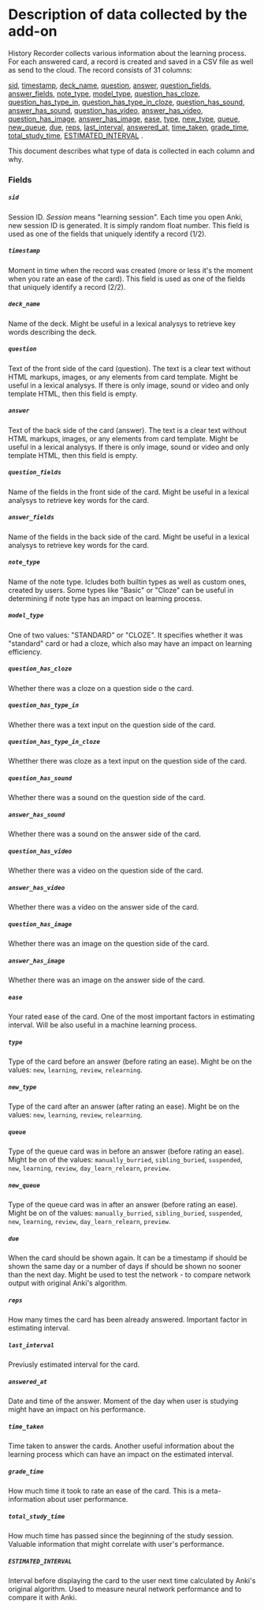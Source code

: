 # Description of data collected by the add-on

History Recorder collects various information about the learning process. For each answered card, a record is created and saved in a CSV file as well as send to the cloud. 
The record consists of 31 columns: 
<!--[uid](#uid), --> 
[sid](#sid), 
[timestamp](#timestamp), <!--[card_id](#card_id), [deck_id](#deck_id), -->
[deck_name](#deck_name),
[question](#question), 
[answer](#answer), 
[question_fields](#question_fields), 
[answer_fields](#answer_fields), 
[note_type](#note_type), 
[model_type](#model_type), 
[question_has_cloze](#question_has_cloze),
 [question_has_type_in](#question_has_type_in), 
 [question_has_type_in_cloze](#question_has_type_in_cloze), 
 [question_has_sound](#question_has_sound), 
 [answer_has_sound](#answer_has_sound),
 [question_has_video](#question_has_video),
 [answer_has_video](#answer_has_video),
 [question_has_image](#question_has_image),
 [answer_has_image](#answer_has_image),
 [ease](#ease), 
 [type](#type), 
 [new_type](#new_type),
 [queue](#queue),
 [new_queue](#new_queue), 
 [due](#due), 
 [reps](#reps),
 [last_interval](#last_interval),
 [answered_at](answered_at), 
 [time_taken](time_taken),
 [grade_time](#grade_time),
 [total_study_time](total_study_time),
 [ESTIMATED_INTERVAL](#estimated_interval) .
 
 
This document describes what type of data is collected in each column and why.
    
    
### Fields
<!--##### `uid`
User ID. Used as one of the fields that uniquely identify a record (1/4). 
-->
##### `sid`
Session ID. *Session* means "learning session". Each time you open Anki, new session ID is generated. It is simply random float number. This field is used as one of the fields that uniquely identify a record (1/2).

##### `timestamp` 
Moment in time when the record was created (more or less it's the moment when you rate an ease of the card). This field is used as one of the fields that uniquely identify a record (2/2).
<!--
##### `card_id` 
ID of the card. This field is used as one of the fields that uniquely identify a record (4/4).
-->
<!--
##### `deck_id`
ID of the deck.
-->
##### `deck_name`
Name of the deck. Might be useful in a lexical analysys to retrieve key words describing the deck.

##### `question`
Text of the front side of the card (question). The text is a clear text without HTML markups, images, or any elements from card template. Might be useful in a lexical analysys. If there is only image, sound or video and only template HTML, then this field is empty.

##### `answer`
Text of the back side of the card (answer). The text is a clear text without HTML markups, images, or any elements from card template. Might be useful in a lexical analysys. If there is only image, sound or video and only template HTML, then this field is empty.

##### `question_fields`
Name of the fields in the front side of the card. Might be useful in a lexical analysys to retrieve key words for the card.

##### `answer_fields`
Name of the fields in the back side of the card. Might be useful in a lexical analysys to retrieve key words for the card.

##### `note_type`
Name of the note type. Icludes both builtin types as well as custom ones, created by users. Some types like "Basic" or "Cloze" can be useful in determining if note type has an impact on learning process. 

##### `model_type`
One of two values: "STANDARD" or "CLOZE". It specifies whether it was "standard" card or had a cloze, which also may have an impact on learning efficiency. 

##### `question_has_cloze`
Whether there was a cloze on a question side o the card.

##### `question_has_type_in`
Whether there was a text input on the question side of the card.

##### `question_has_type_in_cloze`
Whetther there was cloze as a text input on the question side of the card.

##### `question_has_sound`
Whether there was a sound on the question side of the card.

##### `answer_has_sound`
Whether there was a sound on the answer side of the card.

##### `question_has_video`
Whether there was a video on the question side of the card.

##### `answer_has_video`
Whether there was a video on the answer side of the card.

##### `question_has_image`
Whether there was an image on the question side of the card.

##### `answer_has_image`
Whether there was an image on the answer side of the card.

##### `ease`
Your rated ease of the card. One of the most important factors in estimating interval. Will be also useful in a machine learning process.

##### `type`
Type of the card before an answer (before rating an ease). Might be on the values: `new`, `learning`, `review`, `relearning`.

##### `new_type`
Type of the card after an answer (after rating an ease). Might be on the values: `new`, `learning`, `review`, `relearning`.

##### `queue`
Type of the queue card was in before an answer (before rating an ease). Might be on of the values: `manually_burried`, `sibling_buried`, `suspended`, `new`, `learning`, `review`, `day_learn_relearn`, `preview`.

##### `new_queue`
Type of the queue card was in after an answer (before rating an ease). Might be on of the values: `manually_burried`, `sibling_buried`, `suspended`, `new`, `learning`, `review`, `day_learn_relearn`, `preview`.

##### `due`
When the card should be shown again. It can be a timestamp if should be shown the same day or a number of days if should be shown no sooner than the next day. Might be used to test the network - to compare network output with original Anki's algorithm.

##### `reps`
How many times the card has been already answered. Important factor in estimating interval.

##### `last_interval`
Previusly estimated interval for the card.

##### `answered_at`
Date and time of the answer. Moment of the day when user is studying might have an impact on his performance. 

##### `time_taken`
Time taken to answer the cards. Another useful information about the learning process which can have an impact on the estimated interval.

##### `grade_time`
How much time it took to rate an ease of the card. This is a meta-information about user performance. 

##### `total_study_time`
How much time has passed since the beginning of the study session. Valuable information that might correlate with user's performance.

##### `ESTIMATED_INTERVAL`
Interval before displaying the card to the user next time calculated by Anki's original algorithm. Used to measure neural network performance and to compare it with Anki. 
 
